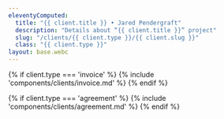 ```yaml
---
eleventyComputed:
  title: "{{ client.title }} • Jared Pendergraft"
  description: "Details about “{{ client.title }}” project"
  slug: "/clients/{{ client.type }}/{{ client.slug }}"
  class: "{{ client.type }}"
layout: base.webc
---
```


{% if client.type === 'invoice' %}
{% include 'components/clients/invoice.md' %}
{% endif %}

{% if client.type === 'agreement' %}
{% include 'components/clients/agreement.md' %}
{% endif %}
